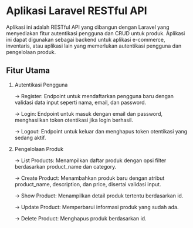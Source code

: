 # Aplikasi Laravel RESTful API 
Aplikasi ini adalah RESTful API yang dibangun dengan Laravel yang menyediakan fitur autentikasi pengguna dan CRUD untuk produk. Aplikasi ini dapat digunakan sebagai backend untuk aplikasi e-commerce, inventaris, atau aplikasi lain yang memerlukan autentikasi pengguna dan pengelolaan produk.

## Fitur Utama
1. Autentikasi Pengguna
   
    -> Register: Endpoint untuk mendaftarkan pengguna baru dengan validasi data input seperti nama, email, dan password.
   
    -> Login: Endpoint untuk masuk dengan email dan password, menghasilkan token otentikasi jika login berhasil.
   
    -> Logout: Endpoint untuk keluar dan menghapus token otentikasi yang sedang aktif.


3. Pengelolaan Produk

    -> List Products: Menampilkan daftar produk dengan opsi filter berdasarkan product_name dan category.
   
    -> Create Product: Menambahkan produk baru dengan atribut product_name, description, dan price, disertai validasi input.
   
    -> Show Product: Menampilkan detail produk tertentu berdasarkan id.
   
    -> Update Product: Memperbarui informasi produk yang sudah ada.
   
    -> Delete Product: Menghapus produk berdasarkan id.
